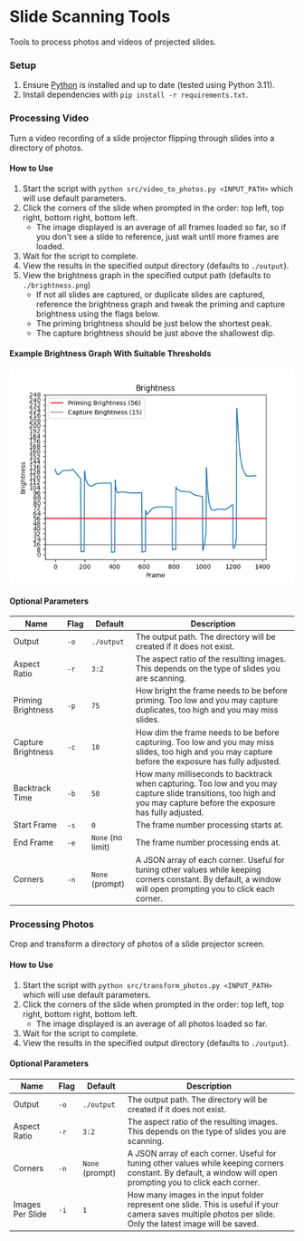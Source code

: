 # Slide Scanning Tools

Tools to process photos and videos of projected slides.

### Setup

1. Ensure [Python](https://www.python.org/downloads) is installed and up to date (tested using Python 3.11).
2. Install dependencies with `pip install -r requirements.txt`.

### Processing Video

Turn a video recording of a slide projector flipping through slides into a directory of photos.

#### How to Use

1. Start the script with `python src/video_to_photos.py <INPUT_PATH>` which will use default parameters.
2. Click the corners of the slide when prompted in the order: top left, top right, bottom right, bottom left.
    - The image displayed is an average of all frames loaded so far, so if you don't see a slide to reference, just wait
      until more frames are loaded.
3. Wait for the script to complete.
4. View the results in the specified output directory (defaults to `./output`).
5. View the brightness graph in the specified output path (defaults to `./brightness.png`)
    - If not all slides are captured, or duplicate slides are captured, reference the brightness graph and tweak the
      priming and capture brightness using the flags below.
    - The priming brightness should be just below the shortest peak.
    - The capture brightness should be just above the shallowest dip.

#### Example Brightness Graph With Suitable Thresholds

![Example Brightness Graph](./example_brightness.png)

#### Optional Parameters

| Name               | Flag | Default           | Description                                                                                                                                                            |
|--------------------|------|-------------------|------------------------------------------------------------------------------------------------------------------------------------------------------------------------|
| Output             | `-o` | `./output`        | The output path. The directory will be created if it does not exist.                                                                                                   |
| Aspect Ratio       | `-r` | `3:2`             | The aspect ratio of the resulting images. This depends on the type of slides you are scanning.                                                                         |
| Priming Brightness | `-p` | `75`              | How bright the frame needs to be before priming. Too low and you may capture duplicates, too high and you may miss slides.                                             |
| Capture Brightness | `-c` | `10`              | How dim the frame needs to be before capturing. Too low and you may miss slides, too high and you may capture before the exposure has fully adjusted.                  |
| Backtrack Time     | `-b` | `50`              | How many milliseconds to backtrack when capturing. Too low and you may capture slide transitions, too high and you may capture before the exposure has fully adjusted. |
| Start Frame        | `-s` | `0`               | The frame number processing starts at.                                                                                                                                 |
| End Frame          | `-e` | `None` (no limit) | The frame number processing ends at.                                                                                                                                   |
| Corners            | `-n` | `None` (prompt)   | A JSON array of each corner. Useful for tuning other values while keeping corners constant. By default, a window will open prompting you to click each corner.         |

### Processing Photos

Crop and transform a directory of photos of a slide projector screen.

#### How to Use

1. Start the script with `python src/transform_photos.py <INPUT_PATH>` which will use default parameters.
2. Click the corners of the slide when prompted in the order: top left, top right, bottom right, bottom left.
    - The image displayed is an average of all photos loaded so far.
3. Wait for the script to complete.
4. View the results in the specified output directory (defaults to `./output`).

#### Optional Parameters

| Name             | Flag | Default         | Description                                                                                                                                                    |
|------------------|------|-----------------|----------------------------------------------------------------------------------------------------------------------------------------------------------------|
| Output           | `-o` | `./output`      | The output path. The directory will be created if it does not exist.                                                                                           |
| Aspect Ratio     | `-r` | `3:2`           | The aspect ratio of the resulting images. This depends on the type of slides you are scanning.                                                                 |
| Corners          | `-n` | `None` (prompt) | A JSON array of each corner. Useful for tuning other values while keeping corners constant. By default, a window will open prompting you to click each corner. |
| Images Per Slide | `-i` | `1`             | How many images in the input folder represent one slide. This is useful if your camera saves multiple photos per slide. Only the latest image will be saved.   |
